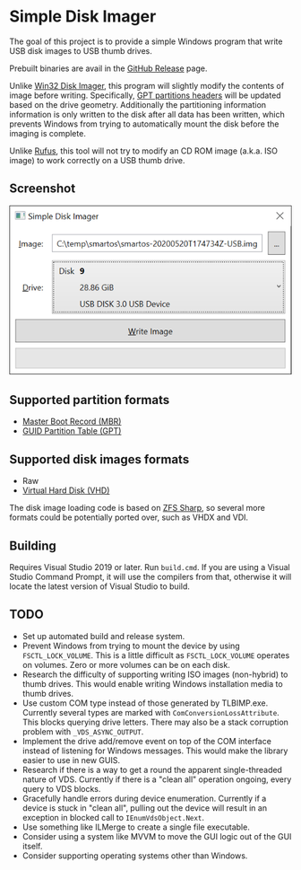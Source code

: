 
# Simple Disk Imager

The goal of this project is to provide a simple Windows program that write USB
disk images to USB thumb drives.

Prebuilt binaries are avail in the
[GitHub Release](https://github.com/AustinWise/SimpleDiskImager/releases)
page.

Unlike
[Win32 Disk Imager](https://sourceforge.net/projects/win32diskimager/),
this program will slightly modify the contents of image before writing.
Specifically,
[GPT partitions headers](https://en.wikipedia.org/wiki/GUID_Partition_Table)
will be updated based on the drive geometry. Additionally the partitioning
information information is only written to the disk after all data has been
written, which prevents Windows from trying to automatically mount the disk
before the imaging is complete.

Unlike
[Rufus](https://rufus.ie/),
this tool will not try to modify an CD ROM image (a.k.a. ISO image) to work
correctly on a USB thumb drive.

## Screenshot

![screenshot](docs/screenshot.png)

## Supported partition formats

* [Master Boot Record (MBR)](https://en.wikipedia.org/wiki/Master_boot_record)
* [GUID Partition Table (GPT)](https://en.wikipedia.org/wiki/GUID_Partition_Table)

## Supported disk images formats

* Raw
* [Virtual Hard Disk (VHD)](https://en.wikipedia.org/wiki/VHD_(file_format))

The disk image loading code is based on
[ZFS Sharp](https://github.com/AustinWise/ZfsSharp),
so several more formats could be potentially ported over, such as VHDX and VDI.

## Building

Requires Visual Studio 2019 or later. Run `build.cmd`. If you are using a Visual
Studio Command Prompt, it will use the compilers from that, otherwise it will
locate the latest version of Visual Studio to build.

## TODO

* Set up automated build and release system.
* Prevent Windows from trying to mount the device by using `FSCTL_LOCK_VOLUME`.
  This is a little difficult as `FSCTL_LOCK_VOLUME` operates on volumes. Zero or
  more volumes can be on each disk.
* Research the difficulty of supporting writing ISO images (non-hybrid) to thumb
  drives. This would enable writing Windows installation media to thumb drives.
* Use custom COM type instead of those generated by TLBIMP.exe. Currently
  several types are marked with `ComConversionLossAttribute`. This blocks
  querying drive letters. There may also be a stack corruption problem with
  `_VDS_ASYNC_OUTPUT`.
* Implement the drive add/remove event on top of the COM interface instead of
  listening for Windows messages. This would make the library easier to use in
  new GUIS.
* Research if there is a way to get a round the apparent single-threaded nature
  of VDS. Currently if there is a "clean all" operation ongoing, every query to
  VDS blocks.
* Gracefully handle errors during device enumeration. Currently if a device is
  stuck in "clean all", pulling out the device will result in an exception in
  blocked call to `IEnumVdsObject.Next`.
* Use something like ILMerge to create a single file executable.
* Consider using a system like MVVM to move the GUI logic out of the GUI itself.
* Consider supporting operating systems other than Windows.

